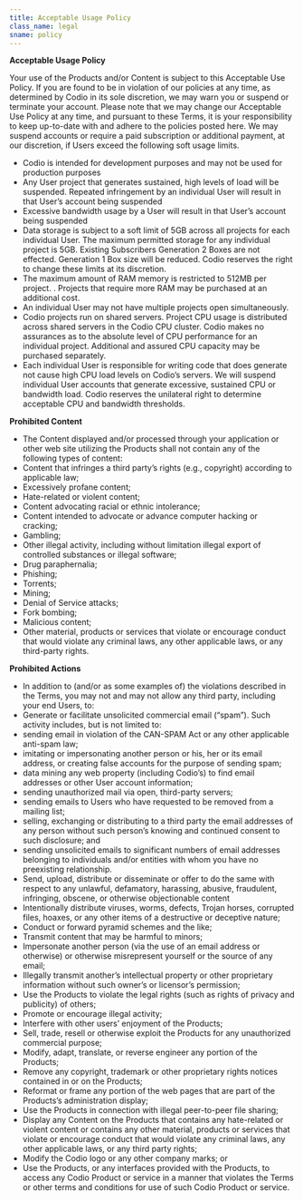 ```yaml
---
title: Acceptable Usage Policy
class_name: legal
sname: policy
---
```


**Acceptable Usage Policy**

Your use of the Products and/or Content is subject to this Acceptable Use Policy. If you are found to be in violation of our policies at any time, as determined by Codio in its sole discretion, we may warn you or suspend or terminate your account. Please note that we may change our Acceptable Use Policy at any time, and pursuant to these Terms, it is your responsibility to keep up-to-date with and adhere to the policies posted here.
We may suspend accounts or require a paid subscription or additional payment, at our discretion, if Users exceed the following soft usage limits.

* Codio is intended for development purposes and may not be used for production purposes 
* Any User project that generates sustained, high levels of load will be suspended. Repeated infringement by an individual User will result in that User’s account being suspended
* Excessive bandwidth usage by a User will result in that User’s account being suspended
* Data storage is subject to a soft limit of 5GB across all projects for each individual User. The maximum permitted storage for any individual project is 5GB. Existing Subscribers Generation 2 Boxes are not effected. Generation 1 Box size will be reduced. Codio reserves the right to change these limits at its discretion.
* The maximum amount of RAM memory is restricted to 512MB per project. . Projects that require more RAM may be purchased at an additional cost.
* An individual User may not have multiple projects open simultaneously.
* Codio projects run on shared servers. Project CPU usage is distributed across shared servers in the Codio CPU cluster. Codio makes no assurances as to the absolute level of CPU performance for an individual project. Additional and assured CPU capacity may be purchased separately.
* Each individual User is responsible for writing code that does generate not cause high CPU load levels on Codio’s servers. We will suspend individual User accounts that generate excessive, sustained CPU or bandwidth load. Codio reserves the unilateral right to determine acceptable CPU and bandwidth thresholds.

**Prohibited Content**

* The Content displayed and/or processed through your application or other web site utilizing the Products shall not contain any of the following types of content:
* Content that infringes a third party’s rights (e.g., copyright) according to applicable law;
* Excessively profane content;
* Hate-related or violent content;
* Content advocating racial or ethnic intolerance;
* Content intended to advocate or advance computer hacking or cracking;
* Gambling;
* Other illegal activity, including without limitation illegal export of controlled substances or illegal software;
* Drug paraphernalia;
* Phishing;
* Torrents;
* Mining;
* Denial of Service attacks;
* Fork bombing;
* Malicious content;
* Other material, products or services that violate or encourage conduct that would violate any criminal laws, any other applicable laws, or any third-party rights.

**Prohibited Actions**

* In addition to (and/or as some examples of) the violations described in the Terms, you may not and may not allow any third party, including your end Users, to:
* Generate or facilitate unsolicited commercial email (“spam”). Such activity includes, but is not limited to:
* sending email in violation of the CAN-SPAM Act or any other applicable anti-spam law;
* imitating or impersonating another person or his, her or its email address, or creating false accounts for the purpose of sending spam;
* data mining any web property (including Codio’s) to find email addresses or other User account information;
* sending unauthorized mail via open, third-party servers;
* sending emails to Users who have requested to be removed from a mailing list;
* selling, exchanging or distributing to a third party the email addresses of any person without such person’s knowing and continued consent to such disclosure; and
* sending unsolicited emails to significant numbers of email addresses belonging to individuals and/or entities with whom you have no preexisting relationship.
* Send, upload, distribute or disseminate or offer to do the same with respect to any unlawful, defamatory, harassing, abusive, fraudulent, infringing, obscene, or otherwise objectionable content
* Intentionally distribute viruses, worms, defects, Trojan horses, corrupted files, hoaxes, or any other items of a destructive or deceptive nature;
* Conduct or forward pyramid schemes and the like;
* Transmit content that may be harmful to minors;
* Impersonate another person (via the use of an email address or otherwise) or otherwise misrepresent yourself or the source of any email;
* Illegally transmit another’s intellectual property or other proprietary information without such owner’s or licensor’s permission;
* Use the Products to violate the legal rights (such as rights of privacy and publicity) of others;
* Promote or encourage illegal activity;
* Interfere with other users’ enjoyment of the Products;
* Sell, trade, resell or otherwise exploit the Products for any unauthorized commercial purpose;
* Modify, adapt, translate, or reverse engineer any portion of the Products;
* Remove any copyright, trademark or other proprietary rights notices contained in or on the Products;
* Reformat or frame any portion of the web pages that are part of the Products’s administration display;
* Use the Products in connection with illegal peer-to-peer file sharing;
* Display any Content on the Products that contains any hate-related or violent content or contains any other material, products or services that violate or encourage conduct that would violate any criminal laws, any other applicable laws, or any third party rights;
* Modify the Codio logo or any other company marks; or
* Use the Products, or any interfaces provided with the Products, to access any Codio Product or service in a manner that violates the Terms or other terms and conditions for use of such Codio Product or service.
